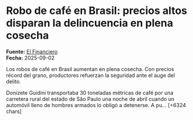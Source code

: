 # Robo de café en Brasil: precios altos disparan la delincuencia en plena cosecha

**Fuente:** [El Financiero](https://www.elfinanciero.com.mx/bloomberg-businessweek/2025/09/02/robos-de-cafe-en-brasil-aumentan-por-precios-record-del-grano/)  
**Fecha:** 2025-09-02

Los robos de café en Brasil aumentan en plena cosecha. Con precios récord del grano, productores refuerzan la seguridad ante el auge del delito.

Donizete Guidini transportaba 30 toneladas métricas de café por una carretera rural del estado de São Paulo una noche de abril cuando un automóvil lleno de hombres armados lo obligó a detenerse. A pu… [+6324 chars]
